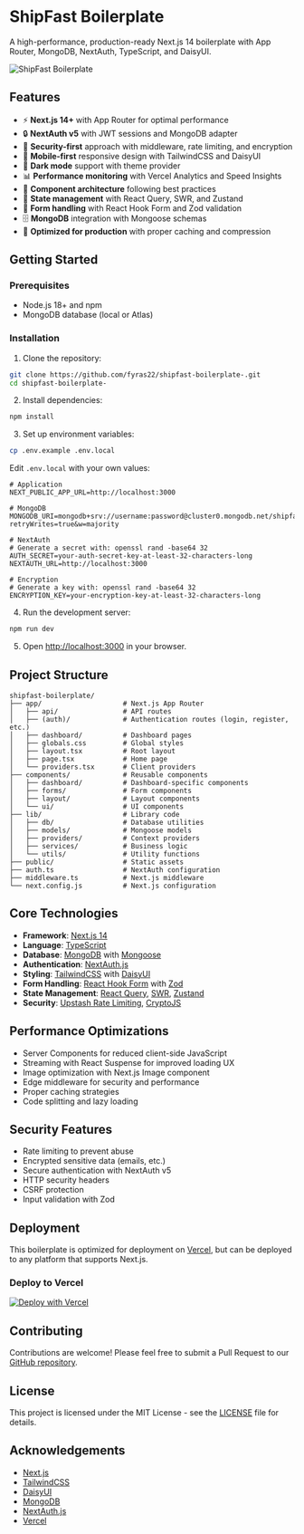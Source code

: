 # ShipFast Boilerplate

A high-performance, production-ready Next.js 14 boilerplate with App Router, MongoDB, NextAuth, TypeScript, and DaisyUI.

![ShipFast Boilerplate](https://via.placeholder.com/1200x630/0ea5e9/FFFFFF?text=ShipFast+Boilerplate)

## Features

- ⚡ **Next.js 14+** with App Router for optimal performance
- 🔒 **NextAuth v5** with JWT sessions and MongoDB adapter
- 🔐 **Security-first** approach with middleware, rate limiting, and encryption
- 📱 **Mobile-first** responsive design with TailwindCSS and DaisyUI
- 🌙 **Dark mode** support with theme provider
- 📊 **Performance monitoring** with Vercel Analytics and Speed Insights
- 🧩 **Component architecture** following best practices
- 🔄 **State management** with React Query, SWR, and Zustand
- 📝 **Form handling** with React Hook Form and Zod validation
- 🗄️ **MongoDB** integration with Mongoose schemas
- 🚀 **Optimized for production** with proper caching and compression

## Getting Started

### Prerequisites

- Node.js 18+ and npm
- MongoDB database (local or Atlas)

### Installation

1. Clone the repository:

```bash
git clone https://github.com/fyras22/shipfast-boilerplate-.git
cd shipfast-boilerplate-
```

2. Install dependencies:

```bash
npm install
```

3. Set up environment variables:

```bash
cp .env.example .env.local
```

Edit `.env.local` with your own values:

```
# Application
NEXT_PUBLIC_APP_URL=http://localhost:3000

# MongoDB
MONGODB_URI=mongodb+srv://username:password@cluster0.mongodb.net/shipfast?retryWrites=true&w=majority

# NextAuth
# Generate a secret with: openssl rand -base64 32
AUTH_SECRET=your-auth-secret-key-at-least-32-characters-long
NEXTAUTH_URL=http://localhost:3000

# Encryption
# Generate a key with: openssl rand -base64 32
ENCRYPTION_KEY=your-encryption-key-at-least-32-characters-long
```

4. Run the development server:

```bash
npm run dev
```

5. Open [http://localhost:3000](http://localhost:3000) in your browser.

## Project Structure

```
shipfast-boilerplate/
├── app/                    # Next.js App Router
│   ├── api/                # API routes
│   ├── (auth)/             # Authentication routes (login, register, etc.)
│   ├── dashboard/          # Dashboard pages
│   ├── globals.css         # Global styles
│   ├── layout.tsx          # Root layout
│   ├── page.tsx            # Home page
│   └── providers.tsx       # Client providers
├── components/             # Reusable components
│   ├── dashboard/          # Dashboard-specific components
│   ├── forms/              # Form components
│   ├── layout/             # Layout components
│   └── ui/                 # UI components
├── lib/                    # Library code
│   ├── db/                 # Database utilities
│   ├── models/             # Mongoose models
│   ├── providers/          # Context providers
│   ├── services/           # Business logic
│   └── utils/              # Utility functions
├── public/                 # Static assets
├── auth.ts                 # NextAuth configuration
├── middleware.ts           # Next.js middleware
└── next.config.js          # Next.js configuration
```

## Core Technologies

- **Framework**: [Next.js 14](https://nextjs.org/)
- **Language**: [TypeScript](https://www.typescriptlang.org/)
- **Database**: [MongoDB](https://www.mongodb.com/) with [Mongoose](https://mongoosejs.com/)
- **Authentication**: [NextAuth.js](https://next-auth.js.org/)
- **Styling**: [TailwindCSS](https://tailwindcss.com/) with [DaisyUI](https://daisyui.com/)
- **Form Handling**: [React Hook Form](https://react-hook-form.com/) with [Zod](https://github.com/colinhacks/zod)
- **State Management**: [React Query](https://tanstack.com/query/), [SWR](https://swr.vercel.app/), [Zustand](https://github.com/pmndrs/zustand)
- **Security**: [Upstash Rate Limiting](https://github.com/upstash/ratelimit), [CryptoJS](https://github.com/brix/crypto-js)

## Performance Optimizations

- Server Components for reduced client-side JavaScript
- Streaming with React Suspense for improved loading UX
- Image optimization with Next.js Image component
- Edge middleware for security and performance
- Proper caching strategies
- Code splitting and lazy loading

## Security Features

- Rate limiting to prevent abuse
- Encrypted sensitive data (emails, etc.)
- Secure authentication with NextAuth v5
- HTTP security headers
- CSRF protection
- Input validation with Zod

## Deployment

This boilerplate is optimized for deployment on [Vercel](https://vercel.com/), but can be deployed to any platform that supports Next.js.

### Deploy to Vercel

[![Deploy with Vercel](https://vercel.com/button)](https://vercel.com/new/clone?repository-url=https%3A%2F%2Fgithub.com%2Ffyras22%2Fshipfast-boilerplate-)

## Contributing

Contributions are welcome! Please feel free to submit a Pull Request to our [GitHub repository](https://github.com/fyras22/shipfast-boilerplate-).

## License

This project is licensed under the MIT License - see the [LICENSE](LICENSE) file for details.

## Acknowledgements

- [Next.js](https://nextjs.org/)
- [TailwindCSS](https://tailwindcss.com/)
- [DaisyUI](https://daisyui.com/)
- [MongoDB](https://www.mongodb.com/)
- [NextAuth.js](https://next-auth.js.org/)
- [Vercel](https://vercel.com/) 